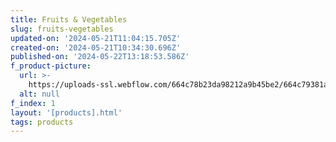 ```yaml
---
title: Fruits & Vegetables
slug: fruits-vegetables
updated-on: '2024-05-21T11:04:15.705Z'
created-on: '2024-05-21T10:34:30.696Z'
published-on: '2024-05-22T13:18:53.586Z'
f_product-picture:
  url: >-
    https://uploads-ssl.webflow.com/664c78b23da98212a9b45be2/664c79381af1c98678852d75_Image%201%402x.png
  alt: null
f_index: 1
layout: '[products].html'
tags: products
---
```



